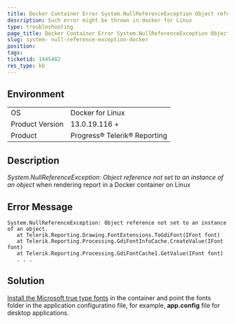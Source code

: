 ```yaml
---
title: Docker Container Error System.NullReferenceException Object reference not set to an instance of an object
description: Such error might be thrown in docker for Linux 
type: troubleshooting
page_title: Docker Container Error System.NullReferenceException Object reference not set to an instance of an object. at Telerik.Reporting.Drawing.FontExtensions.ToGdiFont(IFont font)
slug: system- null-reference-exception-docker
position: 
tags: 
ticketid: 1445482
res_type: kb
---
```


## Environment
<table>
	<tbody>
		<tr>
			<td>OS</td>
			<td>Docker for Linux</td>
		</tr>
		<tr>
			<td>Product Version</td>
			<td>13.0.19.116 +</td>
		</tr>
		<tr>
			<td>Product</td>
			<td>Progress® Telerik® Reporting</td>
		</tr>
	</tbody>
</table>


## Description
_System.NullReferenceException: Object reference not set to an instance of an object_ when rendering report in a Docker container on Linux

## Error Message
```
System.NullReferenceException: Object reference not set to an instance of an object.
   at Telerik.Reporting.Drawing.FontExtensions.ToGdiFont(IFont font)
   at Telerik.Reporting.Processing.GdiFontInfoCache.CreateValue(IFont font)
   at Telerik.Reporting.Processing.GdiFontCache1.GetValue(IFont font)
   . . .
```

## Solution
[Install the Microsoft true type fonts](https://www.maketecheasier.com/install-microsoft-truetype-fonts-linux/) in the container and point the fonts folder in the application configuratino file, for example, __app.config__ file for desktop applications.


